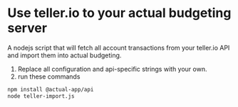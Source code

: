 # Use teller.io to your actual budgeting server
A nodejs script that will fetch all account transactions from your teller.io API and import them into actual budgeting.

1. Replace all configuration and api-specific strings with your own.
2. run these commands
```bash
npm install @actual-app/api
node teller-import.js
```
